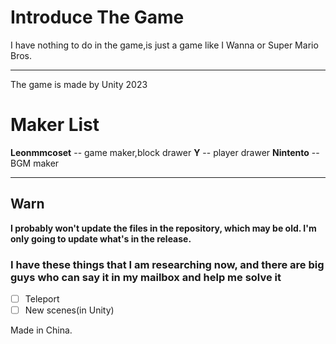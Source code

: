 # Introduce The Game

I have nothing to do in the game,is just a game like I Wanna or Super Mario Bros.

---

The game is made by Unity 2023

# Maker List

**Leonmmcoset** -- game maker,block drawer
**Y** -- player drawer
**Nintento** -- BGM maker

---

## Warn

**I probably won't update the files in the repository, which may be old. I'm only going to update what's in the release.**

### I have these things that I am researching now, and there are big guys who can say it in my mailbox and help me solve it

* [ ] Teleport
* [ ] New scenes(in Unity)

Made in China.


